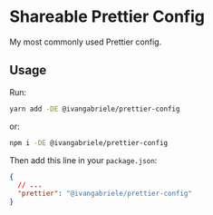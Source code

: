 # Shareable Prettier Config

My most commonly used Prettier config.

## Usage

Run:

```sh
yarn add -DE @ivangabriele/prettier-config
```

or:

```sh
npm i -DE @ivangabriele/prettier-config
```

Then add this line in your `package.json`:

```json
{
  // ...
  "prettier": "@ivangabriele/prettier-config"
}
```
